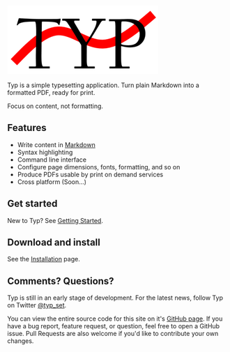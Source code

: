 ![logo](logo.png)

Typ is a simple typesetting application. Turn plain Markdown into a formatted PDF, ready for print.

Focus on content, not formatting.

## Features

- Write content in [Markdown](usage/writing-markdown.md)
- Syntax highlighting
- Command line interface
- Configure page dimensions, fonts, formatting, and so on
- Produce PDFs usable by print on demand services
- Cross platform (Soon...)

## Get started

New to Typ? See [Getting Started](./getting-started.md).

## Download and install

See the [Installation](./usage/installation.md) page.

## Comments? Questions?

Typ is still in an early stage of development. For the latest news, follow Typ on Twitter [@typ_set](https://twitter.com/typ_set).

You can view the entire source code for this site on it's [GitHub page](https://github.com/MikielAgutu/typ-site). If you have a bug report, feature request, or question, feel free to open a GitHub issue. Pull Requests are also welcome if you'd like to contribute your own changes.